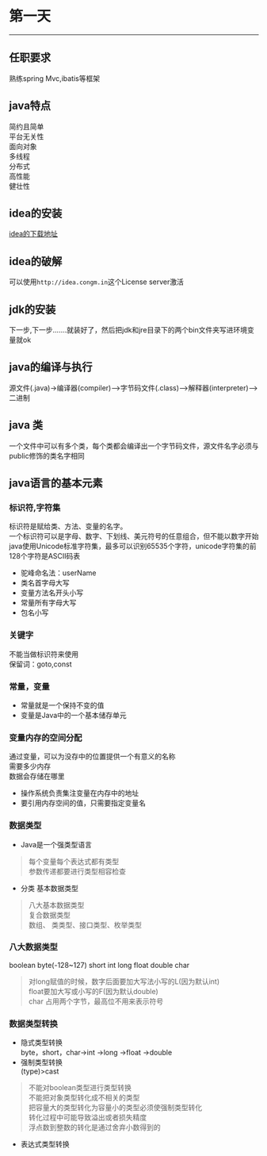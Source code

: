 # 第一天
---
## 任职要求
熟练spring Mvc,ibatis等框架<br />
## java特点
简约且简单<br>
平台无关性<br>
面向对象<br>
多线程<br>
分布式<br>
高性能<br>
健壮性<br>
## idea的安装
[idea的下载地址](https://www.jetbrains.com/idea/)<br />
## idea的破解
可以使用`http://idea.congm.in`这个License server激活
## jdk的安装
下一步,下一步.......就装好了，然后把jdk和jre目录下的两个bin文件夹写进环境变量就ok
## java的编译与执行
源文件(.java)->编译器(compiler)-->字节码文件(.class)-->解释器(interpreter)-->二进制
## java 类
一个文件中可以有多个类，每个类都会编译出一个字节码文件，源文件名字必须与public修饰的类名字相同
## java语言的基本元素
### 标识符,字符集
标识符是赋给类、方法、变量的名字。<br>
一个标识符可以是字母、数字、下划线、美元符号的任意组合，但不能以数字开始<br>
java使用Unicode标准字符集，最多可以识别65535个字符，unicode字符集的前128个字符是ASCII码表<br>
* 驼峰命名法：userName
* 类名首字母大写
* 变量方法名开头小写
* 常量所有字母大写
* 包名小写
### 关键字
不能当做标识符来使用<br>
保留词：goto,const<br>
### 常量，变量
* 常量就是一个保持不变的值
* 变量是Java中的一个基本储存单元
### 变量内存的空间分配
通过变量，可以为没存中的位置提供一个有意义的名称<br>
需要多少内存<br>
数据会存储在哪里
* 操作系统负责集注变量在内存中的地址
* 要引用内存空间的值，只需要指定变量名
### 数据类型
* Java是一个强类型语言
> 每个变量每个表达式都有类型<br>
> 参数传递都要进行类型相容检查<br>
* 分类
基本数据类型<br>
>八大基本数据类型<br>
复合数据类型<br>
> 数组、 类类型、接口类型、枚举类型<br>
### 八大数据类型
boolean byte(-128~127) short int long float double char<br>
>对long赋值的时候，数字后面要加大写法小写的L(因为默认int)<br>
>float要加大写或小写的F(因为默认double)<br>
>char 占用两个字节，最高位不用来表示符号<br>
### 数据类型转换
* 隐式类型转换<br>
byte，short，char->int ->long ->float ->double <br>
* 强制类型转换<br>
(type)>cast
>不能对boolean类型进行类型转换<br>
>不能把对象类型转化成不相关的类型<br>
>把容量大的类型转化为容量小的类型必须使强制类型转化<br>
>转化过程中可能导致溢出或者损失精度<br>
>浮点数到整数的转化是通过舍弃小数得到的<br>
* 表达式类型转换<br>
